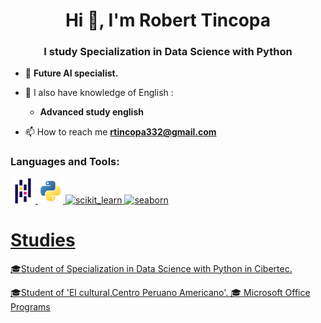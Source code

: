 <h1 align="center">Hi 👋, I'm Robert Tincopa</h1>
<h3 align="center">I study Specialization in Data Science with Python</h3>

- 🤝 **Future AI specialist.**

- 🔭 I also have knowledge of English :
  -  **Advanced study english**

- 📫 How to reach me **rtincopa332@gmail.com**



<h3 align="left">Languages and Tools:</h3>
<width="40" height="40"/> </a> <a href="https://pandas.pydata.org/" target="_blank" rel="noreferrer"> 
<img src="https://raw.githubusercontent.com/devicons/devicon/2ae2a900d2f041da66e950e4d48052658d850630/icons/pandas/pandas-original.svg" alt="pandas" width="40" height="40"/> </a> <a href="https://www.postgresql.org" target="_blank" rel="noreferrer"> 
</a> <a href="https://www.python.org" target="_blank" rel="noreferrer"> 
<img src="https://raw.githubusercontent.com/devicons/devicon/master/icons/python/python-original.svg" alt="python" width="40" height="40"/> </a> <a href="https://pytorch.org/" target="_blank" rel="noreferrer"> 
 </a> <a href="https://redis.io" target="_blank" rel="noreferrer"> 
<img src="https://upload.wikimedia.org/wikipedia/commons/0/05/Scikit_learn_logo_small.svg" alt="scikit_learn" width="40" height="40"/> </a> <a href="https://seaborn.pydata.org/" target="_blank" rel="noreferrer"> 
<img src="https://seaborn.pydata.org/_images/logo-mark-lightbg.svg" alt="seaborn" width="40" height="40"/>


# Studies

🎓Student of Specialization in Data Science with Python in Cibertec.

🎓Student of 'El cultural,Centro Peruano Americano'. 
🎓 Microsoft Office Programs
